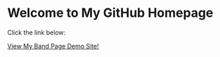 <html>
<body>
    <h1>Welcome to My GitHub Homepage</h1>
    <p>Click the link below:</p>
    <a href="https://bcdaugherty019.github.io/IntrotoGITHUB/AdvancedCSS/home.html" target="_blank">View My Band Page Demo Site!</a>

    

</body>
</html>


